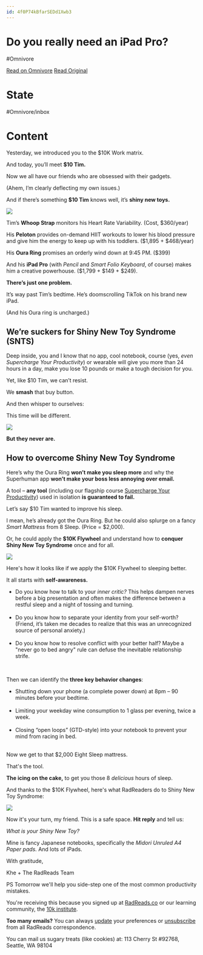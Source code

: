 ```yaml
---
id: 4f0P74kBfarSEDd1Xwb3
---
```


# Do you really need an iPad Pro?
#Omnivore

[Read on Omnivore](https://omnivore.app/me/do-you-really-need-an-i-pad-pro-189ef0f5fa6)
[Read Original](https://omnivore.app/no_url?q=84944164-38b4-4e29-9cdf-4f750ea1fdb7)

# State
#Omnivore/inbox

# Content
Yesterday, we introduced you to the $10K Work matrix.

And today, you’ll meet **$10 Tim.**

Now we all have our friends who are obsessed with their gadgets.

(Ahem, I’m clearly deflecting my own issues.)

And if there’s something **$10 Tim** knows well, it’s **shiny new toys.**

![](https://proxy-prod.omnivore-image-cache.app/450x0,sJXIsiFwsJwdpuuXTDEXhe-6rqb842NF4W04rSmQNSuM/https://embed.filekitcdn.com/e/soCyR57pgxv3XZJLXQFY1r/hK6U9GhExHMWf29eLukVJs/email)

Tim’s **Whoop Strap** monitors his Heart Rate Variability. (Cost, $360/year)

His **Peloton** provides on-demand HIIT workouts to lower his blood pressure and give him the energy to keep up with his toddlers. ($1,895 + $468/year)

His **Oura Ring** promises an orderly wind down at 9:45 PM. ($399)

And his **iPad Pro** (with _Pencil_ and _Smart Folio Keyboard_, of course) makes him a creative powerhouse. ($1,799 + $149 + $249).

**There’s just one problem.**

It’s way past Tim’s bedtime. He’s doomscrolling TikTok on his brand new iPad.

(And his Oura ring is uncharged.)

## **We’re suckers for Shiny New Toy Syndrome (SNTS)**

Deep inside, you and I know that no app, cool notebook, course (yes, _even Supercharge Your Productivity_) or wearable will give you more than 24 hours in a day, make you lose 10 pounds or make a tough decision for you.

Yet, like $10 Tim, we can’t resist.

We **smash** that buy button.

And then whisper to ourselves:

This time will be different.

![](https://proxy-prod.omnivore-image-cache.app/480x0,s736S2I6NfjBNaC9SOddJRQe7otozVXtGl-uvRmvqc_w/https://embed.filekitcdn.com/e/soCyR57pgxv3XZJLXQFY1r/xe7vojDd18Gy7BEpFeWBRj/email)

**But they never are.**

## **How to overcome Shiny New Toy Syndrome**

Here’s why the Oura Ring **won’t make you sleep more** and why the Superhuman app **won’t make your boss less annoying over email.**

A tool – **any tool** (including our flagship course [Supercharge Your Productivity](https://click.convertkit-mail.com/e5uxrzmx95s0uvg0ezt8h7z77022/reh8hoh0905kens6/aHR0cHM6Ly9yYWRyZWFkcy5jby9zdXBlcmNoYXJnZS15b3VyLXByb2R1Y3Rpdml0eQ==)) used in isolation **is guaranteed to fail.**

Let’s say $10 Tim wanted to improve his sleep.

I mean, he’s already got the Oura Ring. But he could also splurge on a fancy _Smart Mattress_ from 8 Sleep. (Price = $2,000).

Or, he could apply the **$10K Flywheel** and understand how to **conquer Shiny New Toy Syndrome** once and for all.

![](https://proxy-prod.omnivore-image-cache.app/800x0,sQyzlVHA7N3AEpOcRedQ0ITHLYbdR8WLr1aSQq2QVsso/https://embed.filekitcdn.com/e/soCyR57pgxv3XZJLXQFY1r/mzr1tteZwV5wuvpctt46Su/email)

Here's how it looks like if we apply the $10K Flywheel to sleeping better.

It all starts with **self-awareness.**

* Do you know how to talk to your _inner critic?_ This helps dampen nerves before a big presentation and often makes the difference between a restful sleep and a night of tossing and turning.  
​
* Do you know how to separate your identity from your self-worth? (Friend, it’s taken me decades to realize that this was an unrecognized source of personal anxiety.)  
​
* Do you know how to resolve conflict with your better half? Maybe a "never go to bed angry" rule can defuse the inevitable relationship strife.

​

Then we can identify the **three key behavior changes**:

* Shutting down your phone (a complete power down) at 8pm – 90 minutes before your bedtime.  
​
* Limiting your weekday wine consumption to 1 glass per evening, twice a week.  
​
* Closing “open loops” (GTD-style) into your notebook to prevent your mind from racing in bed.  
​

Now we get to that $2,000 Eight Sleep mattress.

That's the tool.

**The icing on the cake,** to get you those 8 _delicious_ hours of sleep.

And thanks to the $10K Flywheel, here's what RadReaders do to Shiny New Toy Syndrome:

![](https://proxy-prod.omnivore-image-cache.app/350x0,sT2AI9bhZPv0_DbgsvusJMldF1qbcXq1Wvk7MIILXu4E/https://embed.filekitcdn.com/e/soCyR57pgxv3XZJLXQFY1r/FT3jqAydkonPQNbJk8dsw/email)

Now it's your turn, my friend. This is a safe space. **Hit reply** and tell us:

_What is your Shiny New Toy?_

Mine is fancy Japanese notebooks, specifically the _Midori Unruled A4 Paper pads._ And lots of iPads.

With gratitude,

Khe + The RadReads Team

PS Tomorrow we'll help you side-step one of the most common productivity mistakes.

You're receiving this because you signed up at [RadReads.co](https://click.convertkit-mail.com/e5uxrzmx95s0uvg0ezt8h7z77022/m2h7h5hodz2v2whl/aHR0cHM6Ly9yYWRyZWFkcy5jbw==) or our learning community, the [10k institute](https://click.convertkit-mail.com/e5uxrzmx95s0uvg0ezt8h7z77022/dpheh0hqlndvddfl/aHR0cDovLzEway5yYWRyZWFkcy5jbw==). 

**Too many emails?** You can always [update](https://preferences.convertkit-mail.com/e5uxrzmx95s0uvg0ezt8h7z77022) your preferences or [unsubscribe](https://unsubscribe.convertkit-mail.com/e5uxrzmx95s0uvg0ezt8h7z77022) from all RadReads correspondence. 

You can mail us sugary treats (like cookies) at: 113 Cherry St #92768, Seattle, WA 98104

